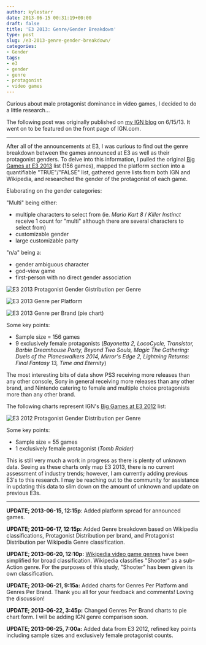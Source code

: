 ```yaml
---
author: kylestarr
date: 2013-06-15 00:31:19+00:00
draft: false
title: 'E3 2013: Genre/Gender Breakdown'
type: post
slug: /e3-2013-genre-gender-breakdown/
categories:
- Gender
tags:
- e3
- gender
- genre
- protagonist
- video games
---
```


Curious about male protagonist dominance in video games, I decided to do a little research...

The following post was originally published on [my IGN blog](http://www.ign.com/blogs/kylestarr/2013/06/15/developing-e3-breakdown) on 6/15/13. It went on to be featured on the front page of IGN.com.

---

After all of the announcements at E3, I was curious to find out the genre breakdown between the games announced at E3 as well as their protagonist genders. To delve into this information, I pulled the original [Big Games at E3 2013](http://www.ign.com/wikis/e3/Big_Games_at_E3_2013) list (156 games), mapped the platform section into a quantifiable "TRUE"/"FALSE" list, gathered genre lists from both IGN and Wikipedia, and researched the gender of the protagonist of each game.

Elaborating on the gender categories:

"Multi" being either:
- multiple characters to select from (ie. _Mario Kart 8_ / _Killer Instinct_ receive 1 count for "multi" although there are several characters to select from)
- customizable gender
- large customizable party

"n/a" being a:
- gender ambiguous character
- god-view game
- first-person with no direct gender association

![E3 2013 Protagonist Gender Gistribution per Genre](/e3-2013-protagonist-gender-distribution-per-genre.png)

![E3 2013 Genre per Platform](/e3-2013-genre-per-platform.png)

![E3 2013 Genre per Brand (pie chart)](/e3-2013-genre-per-brand-pie.png)

Some key points:

- Sample size = 156 games
- 9 exclusively female protagonists (_Bayonetta 2, LocoCycle, Transistor, Barbie Dreamhouse Party, Beyond Two Souls, Magic The Gathering: Duels of the Planeswalkers 2014, Mirror's Edge 2, Lightning Returns: Final Fantasy 13, Time and Eternity_)

The most interesting bits of data show PS3 receiving more releases than any other console, Sony in general receiving more releases than any other brand, and Nintendo catering to female and multiple choice protagonists more than any other brand.

The following charts represent IGN's [Big Games at E3 2012](http://www.ign.com/wikis/e3/Big_Games_at_E3_2012) list:

![E3 2012 Protagonist Gender Distribution per Genre](/e3-2012-protagonist-gender-distribution-per-genre.png)

Some key points:

- Sample size = 55 games
- 1 exclusively female protagonist (_Tomb Raider)_

This is still very much a work in progress as there is plenty of unknown data. Seeing as these charts only map E3 2013, there is no current assessment of industry trends; however, I am currently adding previous E3's to this research. I may be reaching out to the community for assistance in updating this data to slim down on the amount of unknown and update on previous E3s.

---

**UPDATE; 2013-06-15, 12:15p**: Added platform spread for announced games.

**UPDATE; 2013-06-17, 12:15p:** Added Genre breakdown based on Wikipedia classifications, Protagonist Distribution per brand, and Protagonist Distribution per Wikipedia Genre classification.

**UPDATE; 2013-06-20, 12:10p:** [Wikipedia video game genres](http://en.wikipedia.org/wiki/Video_game_genre) have been simplified for broad classification. Wikipedia classifies "Shooter" as a sub-Action genre. For the purposes of this study, "Shooter" has been given its own classification.

**UPDATE; 2013-06-21, 9:15a:** Added charts for Genres Per Platform and Genres Per Brand. Thank you all for your feedback and comments! Loving the discussion!

**UPDATE; 2013-06-22, 3:45p:** Changed Genres Per Brand charts to pie chart form. I will be adding IGN genre comparison soon.

**UPDATE; 2013-06-25, 7:00a:** Added data from E3 2012, refined key points including sample sizes and exclusively female protagonist counts.
